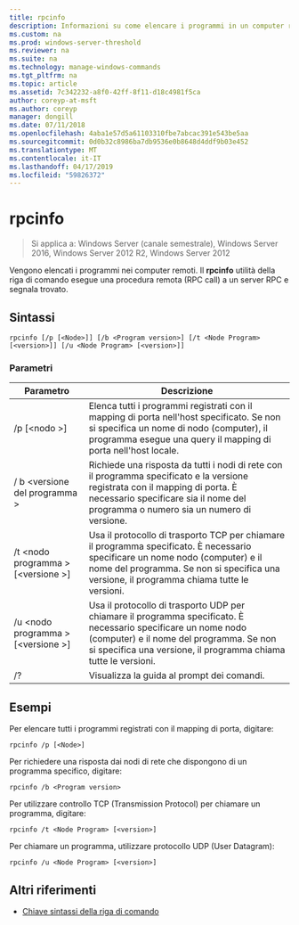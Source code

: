 ```yaml
---
title: rpcinfo
description: Informazioni su come elencare i programmi in un computer remoto.
ms.custom: na
ms.prod: windows-server-threshold
ms.reviewer: na
ms.suite: na
ms.technology: manage-windows-commands
ms.tgt_pltfrm: na
ms.topic: article
ms.assetid: 7c342232-a8f0-42ff-8f11-d18c4981f5ca
author: coreyp-at-msft
ms.author: coreyp
manager: dongill
ms.date: 07/11/2018
ms.openlocfilehash: 4aba1e57d5a61103310fbe7abcac391e543be5aa
ms.sourcegitcommit: 0d0b32c8986ba7db9536e0b8648d4ddf9b03e452
ms.translationtype: MT
ms.contentlocale: it-IT
ms.lasthandoff: 04/17/2019
ms.locfileid: "59826372"
---
```

# <a name="rpcinfo"></a>rpcinfo

>Si applica a: Windows Server (canale semestrale), Windows Server 2016, Windows Server 2012 R2, Windows Server 2012

Vengono elencati i programmi nei computer remoti. Il **rpcinfo** utilità della riga di comando esegue una procedura remota (RPC call) a un server RPC e segnala trovato. 

## <a name="syntax"></a>Sintassi
```
rpcinfo [/p [<Node>]] [/b <Program version>] [/t <Node Program> [<version>]] [/u <Node Program> [<version>]]
```

### <a name="parameters"></a>Parametri
|Parametro|Descrizione|
|-------|--------|
|/p [\<nodo >]|Elenca tutti i programmi registrati con il mapping di porta nell'host specificato. Se non si specifica un nome di nodo (computer), il programma esegue una query il mapping di porta nell'host locale.|
|/ b \<versione del programma >|Richiede una risposta da tutti i nodi di rete con il programma specificato e la versione registrata con il mapping di porta. È necessario specificare sia il nome del programma o numero sia un numero di versione.|
|/t \<nodo programma > [\<versione >]|Usa il protocollo di trasporto TCP per chiamare il programma specificato. È necessario specificare un nome nodo (computer) e il nome del programma. Se non si specifica una versione, il programma chiama tutte le versioni.|
|/u \<nodo programma > [\<versione >]|Usa il protocollo di trasporto UDP per chiamare il programma specificato. È necessario specificare un nome nodo (computer) e il nome del programma. Se non si specifica una versione, il programma chiama tutte le versioni.|
|/?|Visualizza la guida al prompt dei comandi.|

## <a name="BKMK_Examples"></a>Esempi
Per elencare tutti i programmi registrati con il mapping di porta, digitare:
```
rpcinfo /p [<Node>]
```
Per richiedere una risposta dai nodi di rete che dispongono di un programma specifico, digitare:
```
rpcinfo /b <Program version>
```
Per utilizzare controllo TCP (Transmission Protocol) per chiamare un programma, digitare:
```
rpcinfo /t <Node Program> [<version>]
```
Per chiamare un programma, utilizzare protocollo UDP (User Datagram):
```
rpcinfo /u <Node Program> [<version>]
```

## <a name="additional-references"></a>Altri riferimenti
-   [Chiave sintassi della riga di comando](command-line-syntax-key.md)
